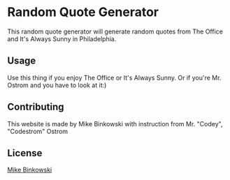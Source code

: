 # Random Quote Generator

This random quote generator will generate random quotes from The Office and It's Always Sunny in Philadelphia.


## Usage

Use this thing if you enjoy The Office or It's Always Sunny. Or if you're Mr. Ostrom and you have to look at it:)


## Contributing
This website is made by Mike Binkowski with instruction from Mr. "Codey", "Codestrom" Ostrom

## License
[Mike Binkowski](https://vignette.wikia.nocookie.net/pixar/images/3/38/Mike1.png/revision/latest?cb=20170807223616)